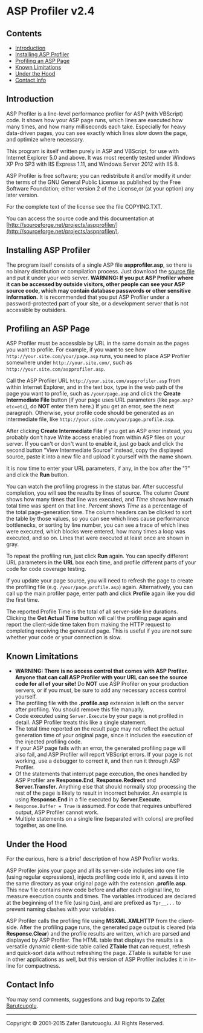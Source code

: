 ASP Profiler v2.4
=================

Contents
--------


*   [Introduction](#Introduction)
*   [Installing ASP Profiler](#Installing)
*   [Profiling an ASP Page](#Usage)
*   [Known Limitations](#Limitations)
*   [Under the Hood](#Internals)
*   [Contact Info](#Contact)

<a name="Introduction"></a>

Introduction
------------

ASP Profiler is a line-level performance profiler for ASP (with VBScript) code. It shows how your ASP page runs, which lines are executed how many times, and how many milliseconds each take. Especially for heavy data-driven pages, you can see exactly which lines slow down the page, and optimize where necessary.

This program is itself written purely in ASP and VBScript, for use with Internet Explorer 5.0 and above. It was most recently tested under Windows XP Pro SP3 with IIS Express 1.11, and Windows Server 2012 with IIS 8.

ASP Profiler is free software; you can redistribute it and/or modify it under the terms of the GNU General Public License as published by the Free Software Foundation; either version 2 of the License,or (at your option) any later version.

For the complete text of the license see the file COPYING.TXT.

You can access the source code and this documentation at [http://sourceforge.net/projects/aspprofiler/](http://sourceforge.net/projects/aspprofiler/).

<a name="Installing"></a>

Installing ASP Profiler
-----------------------

The program itself consists of a single ASP file **aspprofiler.asp**, so there is no binary distribution or compilation process. Just download the [source file](http://sourceforge.net/projects/aspprofiler/) and put it under your web server. **WARNING: If you put ASP Profiler where it can be accessed by outside visitors, other people can see your ASP source code, which may contain database passwords or other sensitive information.** It is recommended that you put ASP Profiler under a password-protected part of your site, or a development server that is not accessible by outsiders.

<a name="Usage"></a>

Profiling an ASP Page
---------------------

ASP Profiler must be accessible by URL in the same domain as the pages you want to profile. For example, if you want to see how `http://your.site.com/your/page.asp` runs, you need to place ASP Profiler somewhere under `http://your.site.com/`, such as `http://your.site.com/aspprofiler.asp`.

Call the ASP Profiler URL `http://your.site.com/aspprofiler.asp` from within Internet Explorer, and in the text box, type in the web path of the page you want to profile, such as `/your/page.asp` and click the **Create Intermediate File** button (if your page uses URL parameters (like `page.asp?etc=etc`), do **NOT** enter them here.) If you get an error, see the next paragraph. Otherwise, your profile code should be generated as an intermediate file, like `http://your.site.com/your/page.profile.asp`.

After clicking **Create Intermediate File** if you get an ASP error instead, you probably don't have Write access enabled from within ASP files on your server. If you can't or don't want to enable it, just go back and click the second button "View Intermediate Source" instead, copy the displayed source, paste it into a new file and upload it yourself with the name shown.

It is now time to enter your URL parameters, if any, in the box after the "?" and click the **Run** button.

You can watch the profiling progress in the status bar. After successful completion, you will see the results by lines of source. The column _Count_ shows how many times that line was executed, and _Time_ shows how much total time was spent on that line. _Percent_ shows _Time_ as a percentage of the total page-generation time. The column headers can be clicked to sort the table by those values, so you can see which lines cause performance bottlenecks, or sorting by line number, you can see a trace of which lines were executed, which blocks were entered, how many times a loop was executed, and so on. Lines that were executed at least once are shown in gray.

To repeat the profiling run, just click **Run** again. You can specify different URL parameters in the **URL** box each time, and profile different parts of your code for code coverage testing.

If you update your page source, you will need to refresh the page to create the profiling file (e.g. `/your/page.profile.asp`) again. Alternatively, you can call up the main profiler page, enter path and click **Profile** again like you did the first time.

The reported Profile Time is the total of all server-side line durations. Clicking the **Get Actual Time** button will call the profiling page again and report the client-side time taken from making the HTTP request to completing receiving the generated page. This is useful if you are not sure whether your code or your connection is slow.

<a name="Limitations"></a>

Known Limitations
-----------------

*   **WARNING: There is no access control that comes with ASP Profiler. Anyone that can call ASP Profiler with your URL can see the source code for all of your site!** Do **NOT** use ASP Profiler on your production servers, or if you must, be sure to add any necessary access control yourself.
*   The profiling file with the **.profile.asp** extension is left on the server after profiling. You should remove this file manually.
*   Code executed using `Server.Execute` by your page is not profiled in detail. ASP Profiler treats this like a single statement.
*   The total time reported on the result page may not reflect the actual generation time of your original page, since it includes the execution of the injected profiling code.
*   If your ASP page fails with an error, the generated profiling page will also fail, and ASP Profiler will report VBScript errors. If your page is not working, use a debugger to correct it, and then run it through ASP Profiler.
*   Of the statements that interrupt page execution, the ones handled by ASP Profiler are **Response.End**, **Response.Redirect** and **Server.Transfer**. Anything else that should normally stop processing the rest of the page is likely to result in incorrect behavior. An example is using **Response.End** in a file executed by **Server.Execute**.
*   `Response.Buffer = True` is assumed. For code that requires unbuffered output, ASP Profiler cannot work.
*   Multiple statements on a single line (separated with colons) are profiled together, as one line.

<a name="Internals"></a>

Under the Hood
--------------

For the curious, here is a brief description of how ASP Profiler works.

ASP Profiler joins your page and all its server-side includes into one file (using regular expressions), injects profiling code into it, and saves it into the same directory as your original page with the extension **.profile.asp**. This new file contains new code before and after each original line, to measure execution counts and times. The variables introduced are declared at the beginning of the file (using `Dim`), and are prefixed as `Tpr__...` to prevent naming clashes with your variables.

ASP Profiler calls the profiling file using **MSXML.XMLHTTP** from the client-side. After the profiling page runs, the generated page output is cleared (via **Response.Clear**) and the profile results are written, which are parsed and displayed by ASP Profiler. The HTML table that displays the results is a versatile dynamic client-side table called **ZTable** that can request, refresh and quick-sort data without refreshing the page. ZTable is suitable for use in other applications as well, but this version of ASP Profiler includes it in in-line for compactness.

<a name="Contact"></a>

Contact Info
------------

You may send comments, suggestions and bug reports to [Zafer Barutcuoglu](mailto:zafer@codeola.com).

* * *

Copyright © 2001-2015 Zafer Barutcuoglu. All Rights Reserved.
